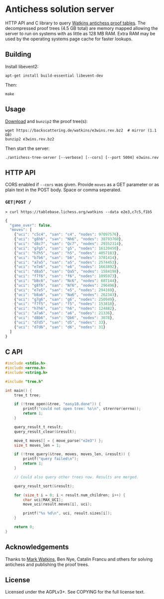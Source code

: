 Antichess solution server
=========================

HTTP API and C library to query [Watkins antichess proof tables](http://magma.maths.usyd.edu.au/~watkins/LOSING_CHESS/index.html).
The decompressed proof trees (4.5 GB total) are memory mapped allowing the
server to run on systems with as little as 128 MB RAM. Extra RAM may be used
by the operating systems page cache for faster lookups.

Building
--------

Install libevent2:

    apt-get install build-essential libevent-dev

Then:

    make

Usage
-----

[Download](http://magma.maths.usyd.edu.au/~watkins/LOSING_CHESS/index.html)
and `bunzip2` the proof tree(s):

    wget https://backscattering.de/watkins/e3wins.rev.bz2  # mirror (1.1 GB)
    bunzip2 e3wins.rev.bz2

Then start the server:

    ./antichess-tree-server [--verbose] [--cors] [--port 5004] e3wins.rev

HTTP API
--------

CORS enabled if `--cors` was given. Provide `moves` as a GET parameter or as
plain text in the POST body. Space or comma seperated.

### `GET|POST /`

```
> curl https://tablebase.lichess.org/watkins --data e2e3,c7c5,f1b5
```

```javascript
{
  "game_over": false,
  "moves": [
    {"uci": "c5c4", "san": "c4", "nodes": 97097576},
    {"uci": "g8h6", "san": "Nh6", "nodes": 38793760},
    {"uci": "d8c7", "san": "Qc7", "nodes": 29352314},
    {"uci": "g7g5", "san": "g5", "nodes": 16120450},
    {"uci": "h7h5", "san": "h5", "nodes": 4057183},
    {"uci": "b7b6", "san": "b6", "nodes": 3781414},
    {"uci": "a7a5", "san": "a5", "nodes": 2574453},
    {"uci": "e7e6", "san": "e6", "nodes": 1663892},
    {"uci": "d8a5", "san": "Qa5", "nodes": 1584198},
    {"uci": "f7f6", "san": "f6", "nodes": 1095973},
    {"uci": "b8c6", "san": "Nc6", "nodes": 687144},
    {"uci": "g8f6", "san": "Nf6", "nodes": 296496},
    {"uci": "e7e5", "san": "e5", "nodes": 294169},
    {"uci": "b8a6", "san": "Na6", "nodes": 262343},
    {"uci": "g7g6", "san": "g6", "nodes": 250949},
    {"uci": "f7f5", "san": "f5", "nodes": 153818},
    {"uci": "h7h6", "san": "h6", "nodes": 124882},
    {"uci": "a7a6", "san": "a6", "nodes": 21336},
    {"uci": "d8b6", "san": "Qb6", "nodes": 3078},
    {"uci": "d7d5", "san": "d5", "nodes": 33},
    {"uci": "d7d6", "san": "d6", "nodes": 31}
  ]
}
```

C API
-----

```c
#include <stdio.h>
#include <errno.h>
#include <string.h>

#include "tree.h"

int main() {
    tree_t tree;

    if (!tree_open(&tree, "easy18.done")) {
        printf("could not open tree: %s\n", strerror(errno));
        return 1;
    }

    query_result_t result;
    query_result_clear(&result);

    move_t moves[] = { move_parse("e2e3") };
    size_t moves_len = 1;

    if (!tree_query(&tree, moves, moves_len, &result)) {
        printf("query failed\n");
        return 1;
    }

    // Could also query other trees now. Results are merged.

    query_result_sort(&result);

    for (size_t i = 0; i < result.num_children; i++) {
        char uci[MAX_UCI];
        move_uci(result.moves[i], uci);

        printf("%s %d\n", uci, result.sizes[i]);
    }

    return 0;
}
```

Acknowledgements
----------------

Thanks to [Mark Watkins](http://magma.maths.usyd.edu.au/~watkins/),
Ben Nye, Catalin Francu and others for solving antichess and publishing the
proof trees.

License
-------

Licensed under the AGPLv3+. See COPYING for the full license text.
